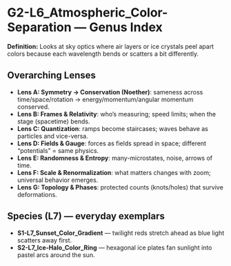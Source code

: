 # G2-L6_Atmospheric_Color-Separation — Genus Index
**Definition:** Looks at sky optics where air layers or ice crystals peel apart colors because each wavelength bends or scatters a bit differently.

## Overarching Lenses

- **Lens A: Symmetry -> Conservation (Noether)**: sameness across time/space/rotation → energy/momentum/angular momentum conserved.
- **Lens B: Frames & Relativity**: who’s measuring; speed limits; when the stage (spacetime) bends.
- **Lens C: Quantization**: ramps become staircases; waves behave as particles and vice-versa.
- **Lens D: Fields & Gauge**: forces as fields spread in space; different “potentials” = same physics.
- **Lens E: Randomness & Entropy**: many-microstates, noise, arrows of time.
- **Lens F: Scale & Renormalization**: what matters changes with zoom; universal behavior emerges.
- **Lens G: Topology & Phases**: protected counts (knots/holes) that survive deformations.

## Species (L7) — everyday exemplars
- **S1-L7_Sunset_Color_Gradient** — twilight reds stretch ahead as blue light scatters away first.
- **S2-L7_Ice-Halo_Color_Ring** — hexagonal ice plates fan sunlight into pastel arcs around the sun.
